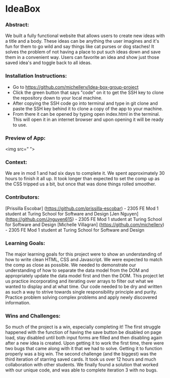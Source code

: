 # IdeaBox

### Abstract:
We built a fully functional website that allows users to create new ideas with a title and a body. These ideas can be anything the user imagines and it's fun for them to go wild and say things like cat purses or dog staches! It solves the problem of not having a place to put such ideas down and save them in a convenient way. Users can favorite an idea and show just those saved idea's and toggle back to all ideas.  

### Installation Instructions: 
  - Go to https://github.com/michellerv/Idea-box-group-project
  - Click the green button that says "code" on it to get the SSH key to clone the repository down  to your local machine.  
  - After copying the SSH code go into terminal and type in git clone and paste the SSH key behind it to clone a copy of the app to your machine. 
  - From there it can be opened by typing open index.html in the terminal. This will open it in an internet browser and upon opening it will be ready to use. 

### Preview of App:
<img src=” ”>

### Context: 
We are in mod 1 and had six days to complete it. We spent approximately 30 hours to finish it all up. It took longer than expected to set the comp up as the CSS tripped us a bit, but once that was done things rolled smoother. 

### Contributors:
[Prissilla Escobar] (https://github.com/prissilla-escobar) - 2305 FE Mod 1 student at Turing School for Software and Design
[Jen Nguyen] (https://github.com/Jnguyen615) - 2305 FE Mod 1 student at Turing School for Software and Design
[Michelle Villagran] (https://github.com/michellerv)  - 2305 FE Mod 1 student at Turing School for Software and Design

### Learning Goals:
The major learning goals for this project were to show an understanding of how to write clean HTML, CSS and Javascript. We were expected to match the comp as close as possible. We needed to demonstrate our understanding of how to separate the data model from the DOM and appropriately update the data model first and then the DOM. This project let us practice incorporating and iterating over arrays to filter out what we wanted to display and at what time. Our code needed to be dry and written as such a way to strive towards single responsibility principle and purity. Practice problem solving complex problems and apply newly discovered information.

### Wins and Challenges:
So much of the project is a win, especially completing it! The first struggle happened with the function of having the save button be disabled on page load, stay disabled until both input forms are filled and then disabling again after a new idea is created. Upon getting it to work the first time, there were two bugs that came along with it that we had to solve. Getting it to function properly was a big win. The second challenge (and the biggest) was the third iteration of starring saved cards. It took us over 12 hours and much collaboration with other students. We finally found a solution that worked with our unique code, and was able to complete iteration 3 with no bugs. 


